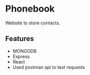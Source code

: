 # Phonebook

Website to store contacts.

## Features

- MONGODB
- Express
- React
- Used postman api to test requests
